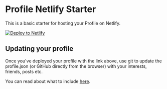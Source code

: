 # Profile Netlify Starter

This is a basic starter for hosting your Profile on Netlify.

[![Deploy to Netlify](https://www.netlify.com/img/deploy/button.svg)](https://app.netlify.com/start/deploy?repository=https://github.com/chickencoder/profile-starter)

## Updating your profile
Once you've deployed your profile with the link above, use git to update the profile.json (or GitHub directly from the browser) with your interests, friends, posts etc.

You can read about what to include [here](https://github.com/chickencoder/profile/#).
